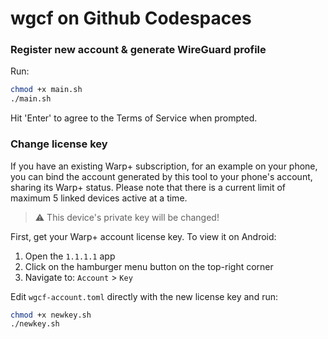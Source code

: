 # wgcf on Github Codespaces

### Register new account & generate WireGuard profile
Run:
```bash
chmod +x main.sh
./main.sh
```
Hit 'Enter' to agree to the Terms of Service when prompted.

### Change license key
If you have an existing Warp+ subscription, for an example on your phone, you can bind the account generated by this tool to your phone's account, sharing its Warp+ status. Please note that there is a current limit of maximum 5 linked devices active at a time. 

> :warning: This device's private key will be changed!

First, get your Warp+ account license key. To view it on Android:
1. Open the `1.1.1.1` app
2. Click on the hamburger menu button on the top-right corner
3. Navigate to: `Account` > `Key`

Edit `wgcf-account.toml` directly with the new license key and run:
```bash
chmod +x newkey.sh
./newkey.sh
```